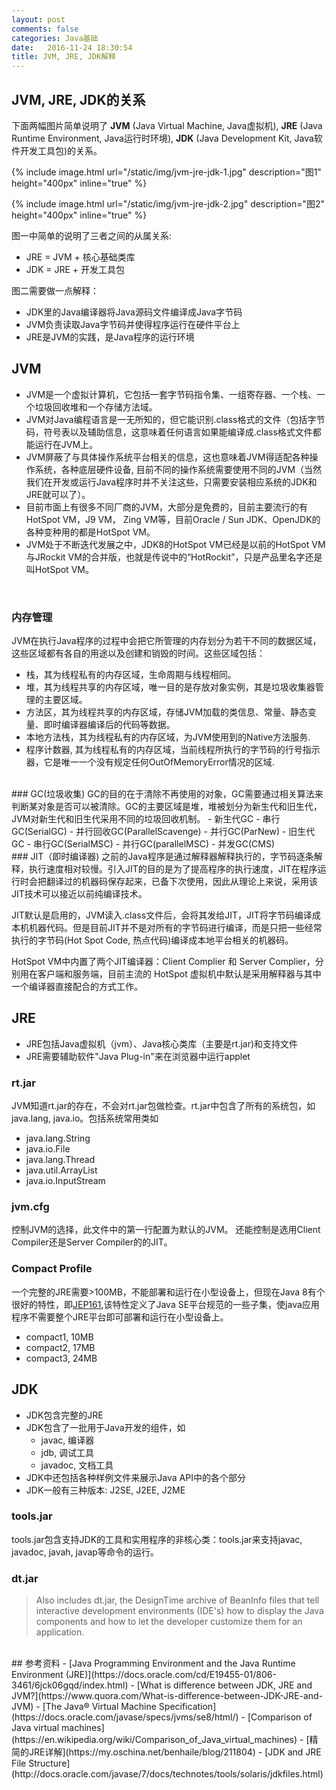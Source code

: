 ```yaml
---
layout: post
comments: false
categories: Java基础
date:   2016-11-24 18:30:54
title: JVM, JRE, JDK解释
---
```


<div id="toc"></div>

## JVM, JRE, JDK的关系

下面两幅图片简单说明了 **JVM** (Java Virtual Machine, Java虚拟机), **JRE** (Java Runtime Environment, Java运行时环境), **JDK** (Java Development Kit, Java软件开发工具包)的关系。

{% include image.html url="/static/img/jvm-jre-jdk-1.jpg" description="图1" height="400px" inline="true" %}

{% include image.html url="/static/img/jvm-jre-jdk-2.jpg" description="图2" height="400px" inline="true" %}

图一中简单的说明了三者之间的从属关系:
- JRE = JVM + 核心基础类库
- JDK = JRE + 开发工具包

图二需要做一点解释：
- JDK里的Java编译器将Java源码文件编译成Java字节码
- JVM负责读取Java字节码并使得程序运行在硬件平台上
- JRE是JVM的实践，是Java程序的运行环境

## JVM
- JVM是一个虚拟计算机，它包括一套字节码指令集、一组寄存器、一个栈、一个垃圾回收堆和一个存储方法域。
- JVM对Java编程语言是一无所知的，但它能识别.class格式的文件（包括字节码，符号表以及辅助信息，这意味着任何语言如果能编译成.class格式文件都能运行在JVM上。
- JVM屏蔽了与具体操作系统平台相关的信息，这也意味着JVM得适配各种操作系统，各种底层硬件设备, 目前不同的操作系统需要使用不同的JVM（当然我们在开发或运行Java程序时并不关注这些，只需要安装相应系统的JDK和JRE就可以了）。
- 目前市面上有很多不同厂商的JVM，大部分是免费的，目前主要流行的有HotSpot VM，J9 VM， Zing VM等，目前Oracle / Sun JDK、OpenJDK的各种变种用的都是HotSpot VM。
- JVM处于不断迭代发展之中，JDK8的HotSpot VM已经是以前的HotSpot VM与JRockit VM的合并版，也就是传说中的“HotRockit”，只是产品里名字还是叫HotSpot VM。

<br/>

### 内存管理
JVM在执行Java程序的过程中会把它所管理的内存划分为若干不同的数据区域，这些区域都有各自的用途以及创建和销毁的时间。这些区域包括：
- 栈，其为线程私有的内存区域，生命周期与线程相同。
- 堆，其为线程共享的内存区域，唯一目的是存放对象实例，其是垃圾收集器管理的主要区域。
- 方法区，其为线程共享的内存区域，存储JVM加载的类信息、常量、静态变量、即时编译器编译后的代码等数据。
- 本地方法栈，其为线程私有的内存区域，为JVM使用到的Native方法服务.
- 程序计数器, 其为线程私有的内存区域，当前线程所执行的字节码的行号指示器，它是唯一一个没有规定任何OutOfMemoryError情况的区域.

<br/>
### GC(垃圾收集)
GC的目的在于清除不再使用的对象，GC需要通过相关算法来判断某对象是否可以被清除。GC的主要区域是堆，堆被划分为新生代和旧生代，JVM对新生代和旧生代采用不同的垃圾回收机制。
- 新生代GC
  - 串行GC(SerialGC)
  - 并行回收GC(ParallelScavenge)
  - 并行GC(ParNew)
- 旧生代GC
  - 串行GC(SerialMSC)
  - 并行GC(parallelMSC)
  - 并发GC(CMS)

<br/>
### JIT（即时编译器)
之前的Java程序是通过解释器解释执行的，字节码逐条解释，执行速度相对较慢。引入JIT的目的是为了提高程序的执行速度，JIT在程序运行时会把翻译过的机器码保存起来，已备下次使用，因此从理论上来说，采用该JIT技术可以接近以前纯编译技术。

JIT默认是启用的，JVM读入.class文件后，会将其发给JIT，JIT将字节码编译成本机机器代码。但是目前JIT并不是对所有的字节码进行编译，而是只把一些经常执行的字节码(Hot Spot Code, 热点代码)编译成本地平台相关的机器码。

HotSpot VM中内置了两个JIT编译器：Client Complier 和 Server Complier，分别用在客户端和服务端，目前主流的 HotSpot 虚拟机中默认是采用解释器与其中一个编译器直接配合的方式工作。

## JRE
- JRE包括Java虚拟机（jvm）、Java核心类库（主要是rt.jar)和支持文件
- JRE需要辅助软件"Java Plug-in"来在浏览器中运行applet

### rt.jar
JVM知道rt.jar的存在，不会对rt.jar包做检查。rt.jar中包含了所有的系统包，如java.lang, java.io。包括系统常用类如
- java.lang.String
- java.io.File
- java.lang.Thread
- java.util.ArrayList
- java.io.InputStream

### jvm.cfg
控制JVM的选择，此文件中的第一行配置为默认的JVM。
还能控制是选用Client Compiler还是Server Compiler的的JIT。

### Compact Profile
一个完整的JRE需要>100MB，不能部署和运行在小型设备上，但现在Java 8有个很好的特性，即[JEP161](http://openjdk.java.net/jeps/161),该特性定义了Java SE平台规范的一些子集，使java应用程序不需要整个JRE平台即可部署和运行在小型设备上。
- compact1, 10MB
- compact2, 17MB
- compact3, 24MB


## JDK
- JDK包含完整的JRE
- JDK包含了一批用于Java开发的组件，如
  - javac, 编译器
  - jdb, 调试工具
  - javadoc, 文档工具
- JDK中还包括各种样例文件来展示Java API中的各个部分
- JDK一般有三种版本: J2SE, J2EE, J2ME

### tools.jar
tools.jar包含支持JDK的工具和实用程序的非核心类：tools.jar来支持javac, javadoc, javah, javap等命令的运行。

### dt.jar
> Also includes dt.jar, the DesignTime archive of BeanInfo files that tell interactive development environments (IDE's) how to display the Java components and how to let the developer customize them for an application.

<br/>
## 参考资料
- [Java Programming Environment and the Java Runtime Environment (JRE)](https://docs.oracle.com/cd/E19455-01/806-3461/6jck06gqd/index.html)
- [What is difference between JDK, JRE and JVM?](https://www.quora.com/What-is-difference-between-JDK-JRE-and-JVM)
- [The Java® Virtual Machine Specification](https://docs.oracle.com/javase/specs/jvms/se8/html/)
- [Comparison of Java virtual machines](https://en.wikipedia.org/wiki/Comparison_of_Java_virtual_machines)
- [精简的JRE详解](https://my.oschina.net/benhaile/blog/211804)
- [JDK and JRE File Structure](http://docs.oracle.com/javase/7/docs/technotes/tools/solaris/jdkfiles.html)

<script type="text/javascript">
$(document).ready(function() {
    $('#toc').toc({ listType: 'ul', title: "<i>目录</i>" });
});
</script>
